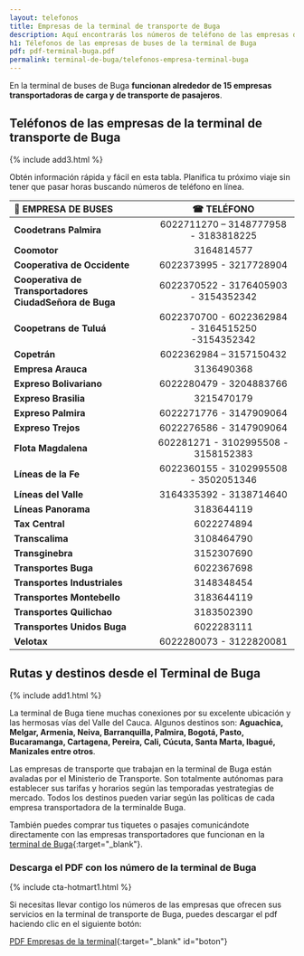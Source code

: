 ```yaml
---
layout: telefonos
title: Empresas de la terminal de transporte de Buga
description: Aquí encontrarás los números de teléfono de las empresas de la Terminal de transporte de Buga. Llama o descarga la lista gratis.
h1: Télefonos de las empresas de buses de la terminal de Buga
pdf: pdf-terminal-buga.pdf
permalink: terminal-de-buga/telefonos-empresa-terminal-buga
---
```

En la terminal de buses de Buga **funcionan alrededor de 15 empresas transportadoras de carga y de transporte de pasajeros**.

## Teléfonos de las empresas de la terminal de transporte de Buga

{% include add3.html %}

Obtén información rápida y fácil en esta tabla. Planifica tu próximo viaje sin tener que pasar horas buscando números de teléfono en línea.

| 🚌 EMPRESA DE BUSES | ☎ TELÉFONO |
| :--- | :---: |
| **Coodetrans Palmira** | 6022711270 – 3148777958 - 3183818225 |
| **Coomotor** | 3164814577 |
| **Cooperativa de Occidente** | 6022373995 - 3217728904 |
| **Cooperativa de Transportadores CiudadSeñora de Buga** | 6022370522 - 3176405903 - 3154352342 |
| **Coopetrans de Tuluá** | 6022370700 - 6022362984 - 3164515250 -3154352342 |
| **Copetrán** | 6022362984 – 3157150432 |
| **Empresa Arauca** | 3136490368 |
| **Expreso Bolivariano** | 6022280479 - 3204883766 |
| **Expreso Brasilia** | 3215470179 |
| **Expreso Palmira** | 6022271776 - 3147909064 |
| **Expreso Trejos** | 6022276586 - 3147909064 |
| **Flota Magdalena** | 602281271 - 3102995508 - 3158152383 |
| **Líneas de la Fe** | 6022360155 - 3102995508 - 3502051346 |
| **Líneas del Valle** | 3164335392 - 3138714640 |
| **Líneas Panorama** | 3183644119 |
| **Tax Central** | 6022274894 |
| **Transcalima** | 3108464790 |
| **Transginebra** | 3152307690 |
| **Transportes Buga** | 6022367698 |
| **Transportes Industriales** | 3148348454 |
| **Transportes Montebello** | 3183644119 |
| **Transportes Quilichao** | 3183502390 |
| **Transportes Unidos Buga** | 6022283111 |
| **Velotax** | 6022280073 - 3122820081 |

## Rutas y destinos desde el Terminal de Buga

{% include add1.html %}

La terminal de Buga tiene muchas conexiones por su excelente ubicación y las hermosas vías del Valle del Cauca. Algunos destinos son: **Aguachica, Melgar, Armenia, Neiva, Barranquilla, Palmira, Bogotá, Pasto, Bucaramanga, Cartagena, Pereira, Cali, Cúcuta, Santa Marta, Ibagué, Manizales entre otros**.

Las empresas de transporte que trabajan en la terminal de Buga están avaladas por el Ministerio de Transporte. Son totalmente autónomas para establecer sus tarifas y horarios según las temporadas yestrategias de mercado. Todos los destinos pueden variar según las políticas de cada empresa transportadora de la terminalde Buga.

También puedes comprar tus tiquetes o pasajes comunicándote directamente con las empresas transportadores que funcionan en la [terminal de Buga]({{'terminal-de-buga'|relative_url}} "Terminal de Buga"){:target="_blank"}.

### Descarga el PDF con los número de la terminal de Buga

{% include cta-hotmart1.html %}

Si necesitas llevar contigo los números de las empresas que ofrecen sus servicios en la terminal de transporte de Buga, puedes descargar el pdf haciendo clic en el siguiente botón:

[PDF Empresas de la terminal]({{'assets/pdf-terminal-buga.pdf'|relative_url}}){:target="_blank" id="boton"}

